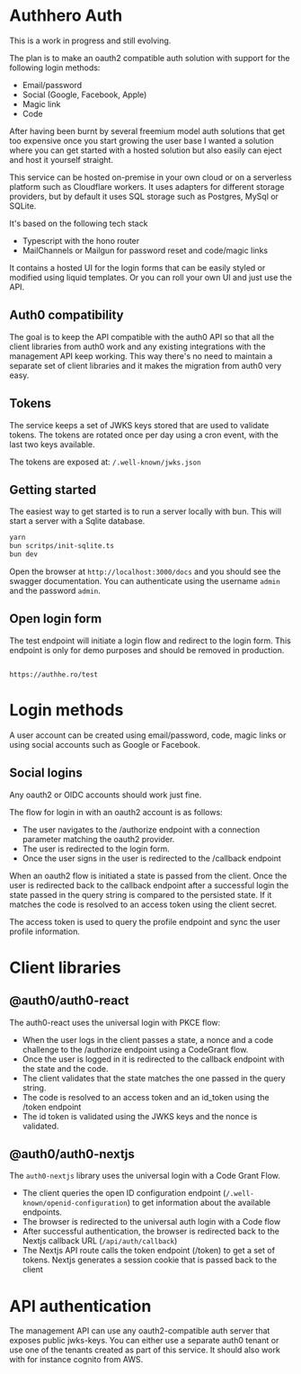 # Authhero Auth

This is a work in progress and still evolving.

The plan is to make an oauth2 compatible auth solution with support for the following login methods:

- Email/password
- Social (Google, Facebook, Apple)
- Magic link
- Code

After having been burnt by several freemium model auth solutions that get too expensive once you start growing the user base I wanted a solution where you can get started with a hosted solution but also easily can eject and host it yourself straight.

This service can be hosted on-premise in your own cloud or on a serverless platform such as Cloudflare workers. It uses adapters for different storage providers, but by default it uses SQL storage such as Postgres, MySql or SQLite.

It's based on the following tech stack

- Typescript with the hono router
- MailChannels or Mailgun for password reset and code/magic links

It contains a hosted UI for the login forms that can be easily styled or modified using liquid templates. Or you can roll your own UI and just use the API.

## Auth0 compatibility

The goal is to keep the API compatible with the auth0 API so that all the client libraries from auth0 work and any existing integrations with the management API keep working. This way there's no need to maintain a separate set of client libraries and it makes the migration from auth0 very easy.

## Tokens

The service keeps a set of JWKS keys stored that are used to validate tokens. The tokens are rotated once per day using a cron event, with the last two keys available.

The tokens are exposed at: `/.well-known/jwks.json`

## Getting started

The easiest way to get started is to run a server locally with bun. This will start a server with a Sqlite database.

```bash
yarn
bun scritps/init-sqlite.ts
bun dev
```

Open the browser at `http://localhost:3000/docs` and you should see the swagger documentation. You can authenticate using the username `admin` and the password `admin`.

## Open login form

The test endpoint will initiate a login flow and redirect to the login form. This endpoint is only for demo purposes and should be removed in production.

```

https://authhe.ro/test

```

# Login methods

A user account can be created using email/password, code, magic links or using social accounts such as Google or Facebook.

## Social logins

Any oauth2 or OIDC accounts should work just fine.

The flow for login in with an oauth2 account is as follows:

- The user navigates to the /authorize endpoint with a connection parameter matching the oauth2 provider.
- The user is redirected to the login form.
- Once the user signs in the user is redirected to the /callback endpoint

When an oauth2 flow is initiated a state is passed from the client. Once the user is redirected back to the callback endpoint after a successful login the state passed in the query string is compared to the persisted state. If it matches the code is resolved to an access token using the client secret.

The access token is used to query the profile endpoint and sync the user profile information.

# Client libraries

## @auth0/auth0-react

The auth0-react uses the universal login with PKCE flow:

- When the user logs in the client passes a state, a nonce and a code challenge to the /authorize endpoint using a CodeGrant flow.
- Once the user is logged in it is redirected to the callback endpoint with the state and the code.
- The client validates that the state matches the one passed in the query string.
- The code is resolved to an access token and an id_token using the /token endpoint
- The id token is validated using the JWKS keys and the nonce is validated.

## @auth0/auth0-nextjs

The `auth0-nextjs` library uses the universal login with a Code Grant Flow.

- The client queries the open ID configuration endpoint (`/.well-known/openid-configuration`) to get information about the available endpoints.
- The browser is redirected to the universal auth login with a Code flow
- After successful authentication, the browser is redirected back to the Nextjs callback URL (`/api/auth/callback`)
- The Nextjs API route calls the token endpoint (/token) to get a set of tokens. Nextjs generates a session cookie that is passed back to the client

# API authentication

The management API can use any oauth2-compatible auth server that exposes public jwks-keys. You can either use a separate auth0 tenant or use one of the tenants created as part of this service. It should also work with for instance cognito from AWS.
